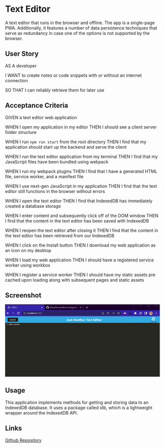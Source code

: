 # Text Editor

A text editor that runs in the browser and offline. The app is a single-page PWA. Additionally, it features a number of data persistence techniques that serve as redundancy in case one of the options is not supported by the browser. 

## User Story

AS A developer

I WANT to create notes or code snippets with or without an internet connection

SO THAT I can reliably retrieve them for later use


## Acceptance Criteria

GIVEN a text editor web application

WHEN I open my application in my editor
THEN I should see a client server folder structure

WHEN I run `npm run start` from the root directory
THEN I find that my application should start up the backend and serve the client

WHEN I run the text editor application from my terminal
THEN I find that my JavaScript files have been bundled using webpack

WHEN I run my webpack plugins
THEN I find that I have a generated HTML file, service worker, and a manifest file

WHEN I use next-gen JavaScript in my application
THEN I find that the text editor still functions in the browser without errors

WHEN I open the text editor
THEN I find that IndexedDB has immediately created a database storage

WHEN I enter content and subsequently click off of the DOM window
THEN I find that the content in the text editor has been saved with IndexedDB

WHEN I reopen the text editor after closing it
THEN I find that the content in the text editor has been retrieved from our IndexedDB

WHEN I click on the Install button
THEN I download my web application as an icon on my desktop

WHEN I load my web application
THEN I should have a registered service worker using workbox

WHEN I register a service worker
THEN I should have my static assets pre cached upon loading along with subsequent pages and static assets


## Screenshot

![screenshot of app](client/src/images/screenshot.png)

## Usage

This application implements methods for getting and storing data to an IndexedDB database. It uses a package called idb, which is a lightweight wrapper around the IndexedDB API.

## Links

<a href = "https://github.com/annikacrossley/text-editor">Github Repository</a>